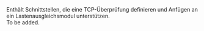 <Namespace Name="Microsoft.Azure.Management.Network.Fluent.LoadBalancerTcpProbe.Definition">
  <Docs>
    <summary>Enthält Schnittstellen, die eine TCP-Überprüfung definieren und Anfügen an ein Lastenausgleichsmodul unterstützen.</summary> 
    <remarks>To be added.</remarks>
  </Docs>
</Namespace>
